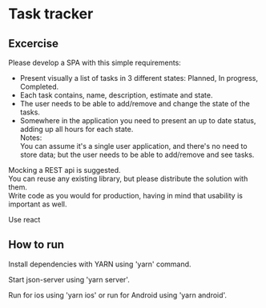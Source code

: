 # Task tracker  

## Excercise

Please develop a SPA with this simple requirements:   
* Present visually a list of tasks in 3 different states: Planned, In progress, Completed.   
* Each task contains, name, description, estimate and state.   
* The user needs to be able to add/remove and change the state of the tasks.  
* Somewhere in the application you need to present an up to date status, adding up all hours for each state.  
Notes:   
You can assume it's a single user application, and there's no need to store data; but the user needs to be able to add/remove and see tasks.  

Mocking a REST api is suggested.   
You can reuse any existing library, but please distribute the solution with them.   
Write code as you would for production, having in mind that usability is important as well.   

Use react

## How to run

Install dependencies with YARN using 'yarn' command.

Start json-server using 'yarn server'.

Run for ios using 'yarn ios' or run for Android using 'yarn android'.
